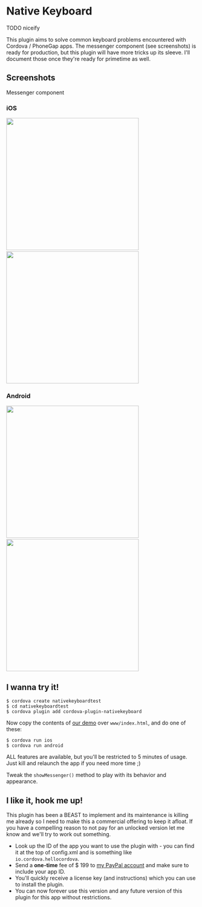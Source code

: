 Native Keyboard
===============

TODO niceify

This plugin aims to solve common keyboard problems encountered with Cordova / PhoneGap apps.
The messenger component (see screenshots) is ready for production, but this plugin will have
more tricks up its sleeve. I'll document those once they're ready for primetime as well.

## Screenshots
Messenger component

### iOS
<img src="screenshots/iOS/messenger-1.png?v=2" width="350px"/>&nbsp;&nbsp;&nbsp;
<img src="screenshots/iOS/messenger-2.png?v=2" width="350px"/>

### Android
<img src="screenshots/Android/messenger-1.png?v=2" width="350px"/>&nbsp;&nbsp;&nbsp;
<img src="screenshots/Android/messenger-2.png?v=2" width="350px"/>


## I wanna try it!
```
$ cordova create nativekeyboardtest
$ cd nativekeyboardtest
$ cordova plugin add cordova-plugin-nativekeyboard
```

Now copy the contents of [our demo](demo/index.html) over `www/index.html`, and do one of these:

```
$ cordova run ios
$ cordova run android
```

ALL features are available, but you'll be restricted to 5 minutes of usage.
Just kill and relaunch the app if you need more time ;)

Tweak the `showMessenger()` method to play with its behavior and appearance.

## I like it, hook me up!
This plugin has been a BEAST to implement and its maintenance is killing me already
so I need to make this a commercial offering to keep it afloat. If you have a compelling
reason to not pay for an unlocked version let me know and we'll try to work out something.

* Look up the ID of the app you want to use the plugin with - you can find it at the top of config.xml and is something like `io.cordova.hellocordova`.
* Send a __one-time__ fee of $ 199 to [my PayPal account](https://www.paypal.me/EddyVerbruggen/199usd) and make sure to include your app ID.
* You'll quickly receive a license key (and instructions) which you can use to install the plugin.
* You can now forever use this version and any future version of this plugin for this app without restrictions.